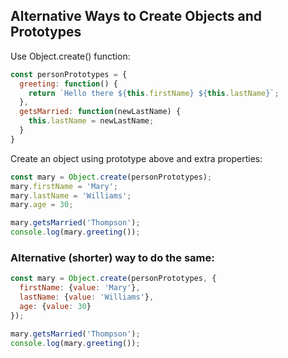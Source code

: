 ## Alternative Ways to Create Objects and Prototypes
Use Object.create() function:
```javascript
const personPrototypes = {
  greeting: function() {
    return `Hello there ${this.firstName} ${this.lastName}`;
  },
  getsMarried: function(newLastName) {
    this.lastName = newLastName;
  }
}
```
Create an object using prototype above and extra properties:
```javascript
const mary = Object.create(personPrototypes);
mary.firstName = 'Mary';
mary.lastName = 'Williams';
mary.age = 30;

mary.getsMarried('Thompson');
console.log(mary.greeting());
````
### Alternative (shorter) way to do the same:
```javascript
const mary = Object.create(personPrototypes, {
  firstName: {value: 'Mary'},
  lastName: {value: 'Williams'},
  age: {value: 30}
});

mary.getsMarried('Thompson');
console.log(mary.greeting());
```
